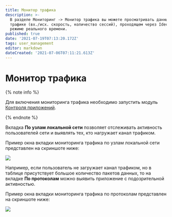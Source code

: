 ```yaml
---
title: Монитор трафика
description: >-
  В разделе Мониторинг -> Монитор трафика вы можете просматривать данные о
  трафике (вх./исх. скорость, количество сессий), проходящем через Ideco UTM в
  режиме реального времени.
published: true
date: '2021-07-19T07:13:20.172Z'
tags: user_management
editor: markdown
dateCreated: '2021-07-06T07:11:21.613Z'
---
```


# Монитор трафика

{% note info %}

Для включения мониторинга трафика необходимо запустить модуль [Контроля приложений](../access-rules/application-control.md).

{% endnote %}

Вкладка **По узлам локальной сети** позволяет отслеживать активность пользователей сети и выявлять тех, кто нагружает канал трафиком.

Пример окна вкладки мониторинга трафика по узлам локальной сети представлен на скриншоте ниже:

![](../../../_images/monitor_local_network.png)

Например, если пользователь не загружает канал трафиком, но в таблице присутствует большое количество пакетов данных, то на вкладке **По протоколам** можно выявить приложение с подозрительной активностью.

Пример окна вкладки мониторинга трафика по протоколам представлен на скриншоте ниже:

![](../../../_images/monitor_prot.png)

